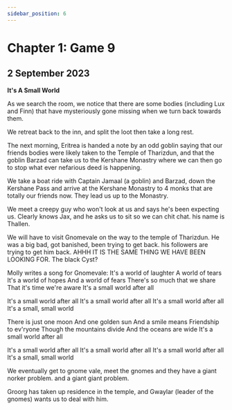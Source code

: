 ```yaml
---
sidebar_position: 6
---
```


# Chapter 1: Game 9

## 2 September 2023

**It's A Small World**

As we search the room, we notice that there are some bodies (including Lux and Finn) that have mysteriously gone missing when we turn back towards them.

We retreat back to the inn, and split the loot then take a long rest.

The next morning, Eritrea is handed a note by an odd goblin saying that our friends bodies were likely taken to the Temple of Tharizdun, and that the goblin Barzad can take us to the Kershane Monastry where we can then go to stop what ever nefarious deed is happening.

We take a boat ride with Captain Jamaal (a goblin) and Barzad, down the Kershane Pass and arrive at the Kershane Monastry to 4 monks that are totally our friends now. They lead us up to the Monastry.

We meet a creepy guy who won't look at us and says he's been expecting us. Clearly knows Jax, and he asks us to sit so we can chit chat. his name is Thallen.

We will have to visit Gnomevale on the way to the temple of Tharizdun. He was a big bad, got banished, been trying to get back. his followers are trying to get him back. AHHH IT IS THE SAME THING WE HAVE BEEN LOOKING FOR. The black Cyst?

Molly writes a song for Gnomevale:
It's a world of laughter
A world of tears
It's a world of hopes
And a world of fears
There's so much that we share
That it's time we're aware
It's a small world after all

It's a small world after all
It's a small world after all
It's a small world after all
It's a small, small world

There is just one moon
And one golden sun
And a smile means
Friendship to ev'ryone
Though the mountains divide
And the oceans are wide
It's a small world after all

It's a small world after all
It's a small world after all
It's a small world after all
It's a small, small world

We eventually get to gnome vale, meet the gnomes and they have a giant norker problem. and a giant giant problem.

Groorg has taken up residence in the temple, and Gwaylar (leader of the gnomes) wants us to deal with him.
